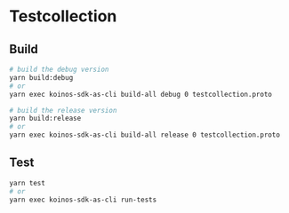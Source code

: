 # Testcollection

## Build
```sh
# build the debug version
yarn build:debug
# or
yarn exec koinos-sdk-as-cli build-all debug 0 testcollection.proto 

# build the release version
yarn build:release
# or
yarn exec koinos-sdk-as-cli build-all release 0 testcollection.proto 
```

## Test
```sh
yarn test
# or
yarn exec koinos-sdk-as-cli run-tests
```